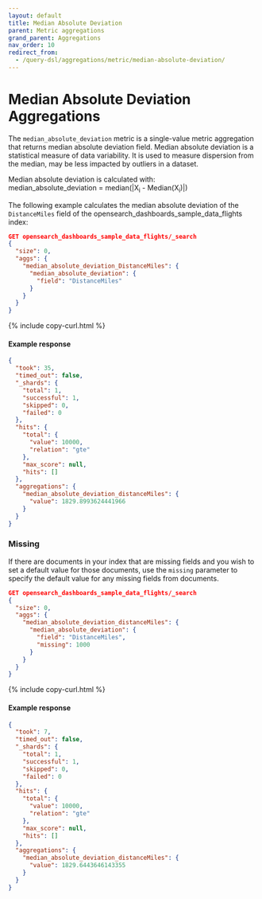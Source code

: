 ```yaml
---
layout: default
title: Median Absolute Deviation
parent: Metric aggregations
grand_parent: Aggregations
nav_order: 10
redirect_from:
  - /query-dsl/aggregations/metric/median-absolute-deviation/
---
```


# Median Absolute Deviation Aggregations

The `median_absolute_deviation` metric is a single-value metric aggregation that returns median absolute deviation field. Median absolute deviation is a statistical measure of data variability. It is used to measure dispersion from the median, may be less impacted by outliers in a dataset. 

Median absolute deviation is calculated with:<br>
median_absolute_deviation = median(|X<sub>i</sub> - Median(X<sub>i</sub>)|)

The following example calculates the median absolute deviation of the `DistanceMiles` field of the opensearch_dashboards_sample_data_flights index:


```json
GET opensearch_dashboards_sample_data_flights/_search
{
  "size": 0,
  "aggs": {
    "median_absolute_deviation_DistanceMiles": {
      "median_absolute_deviation": {
        "field": "DistanceMiles"
      }
    }
  }
}
```
{% include copy-curl.html %}

#### Example response

```json
{
  "took": 35,
  "timed_out": false,
  "_shards": {
    "total": 1,
    "successful": 1,
    "skipped": 0,
    "failed": 0
  },
  "hits": {
    "total": {
      "value": 10000,
      "relation": "gte"
    },
    "max_score": null,
    "hits": []
  },
  "aggregations": {
    "median_absolute_deviation_distanceMiles": {
      "value": 1829.8993624441966
    }
  }
}
```

### Missing
If there are documents in your index that are missing fields and you wish to set a default value for those documents, use the `missing` parameter to specify the default value for any missing fields from documents.

```json
GET opensearch_dashboards_sample_data_flights/_search
{
  "size": 0,
  "aggs": {
    "median_absolute_deviation_distanceMiles": {
      "median_absolute_deviation": {
        "field": "DistanceMiles",
        "missing": 1000
      }
    }
  }
}
```
{% include copy-curl.html %}

#### Example response

```json
{
  "took": 7,
  "timed_out": false,
  "_shards": {
    "total": 1,
    "successful": 1,
    "skipped": 0,
    "failed": 0
  },
  "hits": {
    "total": {
      "value": 10000,
      "relation": "gte"
    },
    "max_score": null,
    "hits": []
  },
  "aggregations": {
    "median_absolute_deviation_distanceMiles": {
      "value": 1829.6443646143355
    }
  }
}

```
